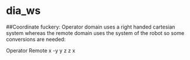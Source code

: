 # dia_ws
##Coordinate fuckery:
Operator domain uses a right handed cartesian system whereas the remote domain uses the system of the robot so some conversions are needed:

Operator    Remote
x           -y
y           z
z           x